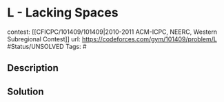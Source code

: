 # L - Lacking Spaces

contest: [[CFICPC/101409/101409|2010-2011 ACM-ICPC, NEERC, Western Subregional Contest]]
url: https://codeforces.com/gym/101409/problem/L
#Status/UNSOLVED
Tags: #

## Description

## Solution

